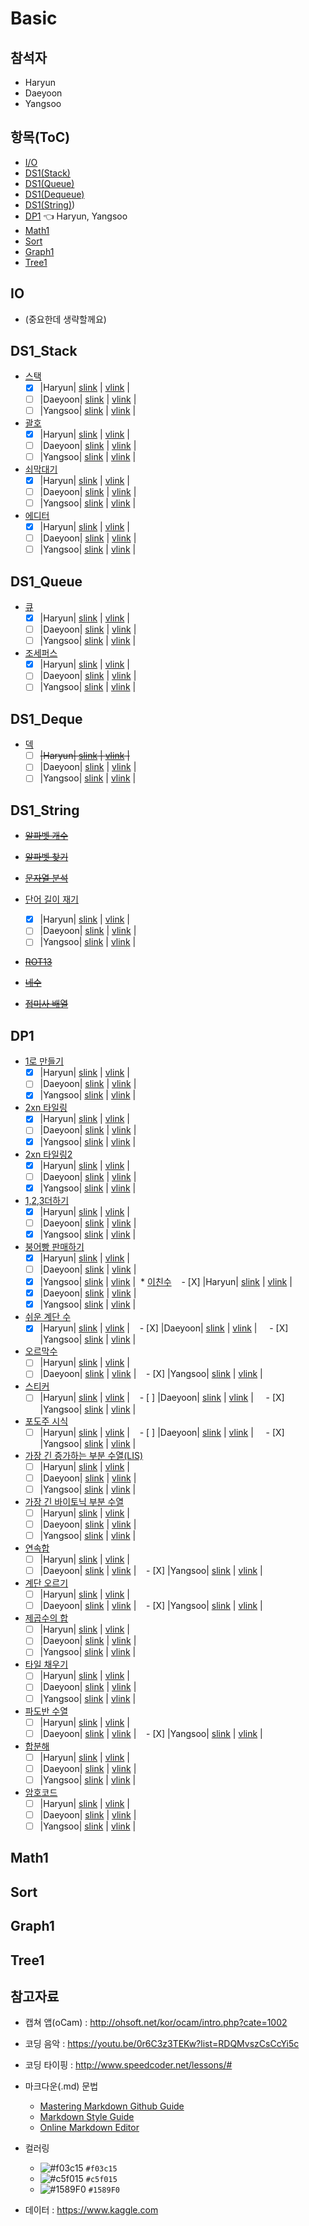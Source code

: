 # Basic

## 참석자
 * Haryun
 * Daeyoon
 * Yangsoo

## 항목(ToC)
 * [I/O](#io)
 * [DS1(Stack)](#ds1_stack)
 * [DS1(Queue)](#ds1_queue)
 * [DS1(Dequeue)](#ds1_deque)
 * [DS1(String)](#ds1_string))
 * [DP1](#dp1) :point_left: Haryun, Yangsoo
 * [Math1](#math1)
 * [Sort](#sort)
 * [Graph1](#graph1)
 * [Tree1](#tree1)

## IO
* (중요한데 생략할께요)


## DS1_Stack
  * [스택](https://www.acmicpc.net/problem/10828)
    - [X] |Haryun| [slink](https://gist.github.com/brianrobo/7b927b1f36c70790a379663009fb7c2d) | [vlink](https://youtu.be/i2tsdmsPlBA?list=PLKXddkE_aFmvznhoDYQfpKJXV9B3WuUMr) |
    - [ ] |Daeyoon| [slink]() | [vlink]() |
    - [ ] |Yangsoo| [slink]() | [vlink]() |
  * [괄호](https://www.acmicpc.net/problem/9012)
    - [X] |Haryun| [slink](https://gist.github.com/brianrobo/e7a399202b40437cc965aeb1f2c0d377) | [vlink](https://youtu.be/eCj4-68OPFc?list=PLKXddkE_aFmvznhoDYQfpKJXV9B3WuUMr) |
    - [ ] |Daeyoon| [slink]() | [vlink]() |
    - [ ] |Yangsoo| [slink]() | [vlink]() |
  * [쇠막대기](https://www.acmicpc.net/problem/10799)
    - [X] |Haryun| [slink](https://gist.github.com/brianrobo/acc00fddfb6d83c73ebbc882c4d1c4c5) | [vlink](https://youtu.be/RywwFpbpbMU?list=PLKXddkE_aFmvznhoDYQfpKJXV9B3WuUMr) |
    - [ ] |Daeyoon| [slink]() | [vlink]() |
    - [ ] |Yangsoo| [slink]() | [vlink]() |
  * [에디터](https://www.acmicpc.net/problem/1406)
    - [X] |Haryun| [slink](https://gist.github.com/brianrobo/0ab4fd9e38c2296fb0599b0ad3b09135) | [vlink](https://youtu.be/n6yoi7sauC8?list=PLKXddkE_aFmvznhoDYQfpKJXV9B3WuUMr) |
    - [ ] |Daeyoon| [slink]() | [vlink]() |
    - [ ] |Yangsoo| [slink]() | [vlink]() |

## DS1_Queue
  * [큐](https://www.acmicpc.net/problem/10845)
    - [X] |Haryun| [slink](https://gist.github.com/brianrobo/8188d49d9d326051ef6870d5a56ba3eb) | [vlink](https://youtu.be/oFUfF535XqU) |
    - [ ] |Daeyoon| [slink]() | [vlink]() |
    - [ ] |Yangsoo| [slink]() | [vlink]() |
  * [조세퍼스](https://www.acmicpc.net/problem/1158)
    - [X] |Haryun| [slink](https://gist.github.com/brianrobo/0d31cd6276b746ceea26b49616f7d131) | [vlink](https://youtu.be/DVKX8kBKXgw) |
    - [ ] |Daeyoon| [slink]() | [vlink]() |
    - [ ] |Yangsoo| [slink]() | [vlink]() |

## DS1_Deque
  * [덱](https://www.acmicpc.net/problem/10866)
    - [ ] ~~|Haryun| [slink]() | [vlink]() |~~
    - [ ] |Daeyoon| [slink]() | [vlink]() |
    - [ ] |Yangsoo| [slink]() | [vlink]() |

## DS1_String
  * ~~[알파벳 개수](https://www.acmicpc.net/problem/10808)~~
  
  * ~~[알파벳 찾기](https://www.acmicpc.net/problem/10809)~~
  * ~~[문자열 분석](https://www.acmicpc.net/problem/10820)~~
  * [단어 길이 재기](https://www.acmicpc.net/problem/2743)
    - [X] |Haryun| [slink](https://gist.github.com/brianrobo/9dc3f7f9db50ab773bdbbad28f0bb05d) | [vlink](https://youtu.be/YrCgKrtiUKE) |
    - [ ] |Daeyoon| [slink]() | [vlink]() |
    - [ ] |Yangsoo| [slink]() | [vlink]() |
  * ~~[ROT13](https://www.acmicpc.net/problem/11655)~~
  * ~~[네수](https://www.acmicpc.net/problem/10824)~~
  * ~~[접미사 배열](https://www.acmicpc.net/problem/11656)~~

## DP1
  * [1로 만들기](https://www.acmicpc.net/problem/1463)
    - [X] |Haryun| [slink](https://gist.github.com/brianrobo/ea9acacdb9b143af1e26ec2f79e1d7a5) | [vlink](https://youtu.be/1cjux5lJgOg) |
    - [ ] |Daeyoon| [slink]() | [vlink]() |
    - [X] |Yangsoo| [slink](https://gist.github.com/yangsoochoi/58f2168c3b79de04eed476222efd42f9) | [vlink]() |
  * [2xn 타일링](https://www.acmicpc.net/problem/11726)
    - [X] |Haryun| [slink](https://gist.github.com/brianrobo/e5fc8dd3929fff41a7a7b2b64440f662) | [vlink](https://youtu.be/GzPLkZN2B6w) |
    - [ ] |Daeyoon| [slink]() | [vlink]() |
    - [X] |Yangsoo| [slink](https://github.com/yangsoochoi/-/blob/master/2_n_%ED%83%80%EC%9D%BC%EB%A7%81.cpp) | [vlink]() |
  * [2xn 타일링2](https://www.acmicpc.net/problem/11727)
    - [X] |Haryun| [slink](https://gist.github.com/brianrobo/6758a3b0c8dff7f02604c1ddaddbc301) | [vlink](https://youtu.be/yBPGBFuWYbA) |
    - [ ] |Daeyoon| [slink]() | [vlink]() |
    - [X] |Yangsoo| [slink](https://github.com/yangsoochoi/-/blob/master/2_n_%ED%83%80%EC%9D%BC%EB%A7%812.cpp) | [vlink]() |
  * [1,2,3더하기](https://www.acmicpc.net/problem/9095)
    - [X] |Haryun| [slink](https://gist.github.com/brianrobo/d4ca256e8c91e9680873b9c13fb444de) | [vlink](https://youtu.be/QVRS2xjPBwI) |
    - [ ] |Daeyoon| [slink]() | [vlink]() |
    - [X] |Yangsoo| [slink](https://gist.github.com/yangsoochoi/6ee3585c0edbaa99d3b49a8a8639bf16) | [vlink]() |
  * [붕어빵 판매하기](https://www.acmicpc.net/problem/11052)
    - [X] |Haryun| [slink](https://gist.github.com/brianrobo/9d78c557c32afcb3f3a5bb1597cc0e6e) | [vlink](https://youtu.be/Y93acQhqHp0) |
    - [ ] |Daeyoon| [slink]() | [vlink]() |
    - [X] |Yangsoo| [slink](https://gist.github.com/yangsoochoi/02a07453b133422ee4176683e75a69a8) | [vlink]() |
  * [이친수](https://www.acmicpc.net/problem/2193)
    - [X] |Haryun| [slink](https://gist.github.com/brianrobo/65632d71adf42d8581f898fb6e91c8ae) | [vlink]() |
    - [X] |Daeyoon| [slink]() | [vlink]() |
    - [X] |Yangsoo| [slink](https://gist.github.com/yangsoochoi/3f465e077d5f4a47af85b83e454de289) | [vlink]() |
  * [쉬운 계단 수](https://www.acmicpc.net/problem/10844)
    - [X] |Haryun| [slink](https://gist.github.com/brianrobo/d733074f121ba39c404a0e52681d5da5) | [vlink](https://youtu.be/7r6sb9PhyOo) |
    - [X] |Daeyoon| [slink]() | [vlink]() |
    - [X] |Yangsoo| [slink](https://gist.github.com/yangsoochoi/d17ba77e037a2e99e8cbb9645348fe63) | [vlink]() |
  * [오르막수](https://www.acmicpc.net/problem/11057)
    - [ ] |Haryun| [slink]() | [vlink]() |
    - [ ] |Daeyoon| [slink]() | [vlink]() |
    - [X] |Yangsoo| [slink](https://gist.github.com/yangsoochoi/8aa513a886bb85f4c64679b0ae48714e) | [vlink]() |
  * [스티커](https://www.acmicpc.net/problem/9465)
    - [ ] |Haryun| [slink]() | [vlink]() |
    - [ ] |Daeyoon| [slink]() | [vlink]() |
    - [X] |Yangsoo| [slink](https://gist.github.com/yangsoochoi/4b0a3923c3e8b805837189bf9ca5171d) | [vlink]() |
  * [포도주 시식](https://www.acmicpc.net/problem/2156)
    - [ ] |Haryun| [slink]() | [vlink]() |
    - [ ] |Daeyoon| [slink]() | [vlink]() |
    - [X] |Yangsoo| [slink](https://gist.github.com/yangsoochoi/7152d22478a7519106c29c8cf031bf49) | [vlink]() |
  * [가장 긴 증가하는 부분 수열(LIS)](https://www.acmicpc.net/problem/11053)
    - [ ] |Haryun| [slink]() | [vlink]() |
    - [ ] |Daeyoon| [slink]() | [vlink]() |
    - [ ] |Yangsoo| [slink]() | [vlink]() |
  * [가장 긴 바이토닉 부분 수열](https://www.acmicpc.net/problem/11054)
    - [ ] |Haryun| [slink]() | [vlink]() |
    - [ ] |Daeyoon| [slink]() | [vlink]() |
    - [ ] |Yangsoo| [slink]() | [vlink]() |
  * [연속합](https://www.acmicpc.net/problem/1912)
    - [ ] |Haryun| [slink]() | [vlink]() |
    - [ ] |Daeyoon| [slink]() | [vlink]() |
    - [X] |Yangsoo| [slink](https://gist.github.com/yangsoochoi/f4a4e94b3dce73bc6d8b83aba3fdf5f9) | [vlink]() |
  * [계단 오르기](https://www.acmicpc.net/problem/2579)
    - [ ] |Haryun| [slink]() | [vlink]() |
    - [ ] |Daeyoon| [slink]() | [vlink]() |
    - [X] |Yangsoo| [slink](https://gist.github.com/yangsoochoi/4834f8688ee206af6bb13e605dc5731b) | [vlink]() |
  * [제곱수의 합](https://www.acmicpc.net/problem/1699)
    - [ ] |Haryun| [slink]() | [vlink]() |
    - [ ] |Daeyoon| [slink]() | [vlink]() |
    - [ ] |Yangsoo| [slink]() | [vlink]() |
  * [타일 채우기](https://www.acmicpc.net/problem/2133)
    - [ ] |Haryun| [slink]() | [vlink]() |
    - [ ] |Daeyoon| [slink]() | [vlink]() |
    - [ ] |Yangsoo| [slink]() | [vlink]() |
  * [파도반 수열](https://www.acmicpc.net/problem/9461)
    - [ ] |Haryun| [slink]() | [vlink]() |
    - [ ] |Daeyoon| [slink]() | [vlink]() |
    - [X] |Yangsoo| [slink](https://gist.github.com/yangsoochoi/f3e9f4669ff5aef583c5e171581622fc) | [vlink]() |
  * [합분해](https://www.acmicpc.net/problem/2225)
    - [ ] |Haryun| [slink]() | [vlink]() |
    - [ ] |Daeyoon| [slink]() | [vlink]() |
    - [ ] |Yangsoo| [slink]() | [vlink]() |
  * [암호코드](https://www.acmicpc.net/problem/2011)
    - [ ] |Haryun| [slink]() | [vlink]() |
    - [ ] |Daeyoon| [slink]() | [vlink]() |
    - [ ] |Yangsoo| [slink]() | [vlink]() |

## Math1

## Sort

## Graph1

## Tree1


## 참고자료

- 캡쳐 앱(oCam) : http://ohsoft.net/kor/ocam/intro.php?cate=1002

- 코딩 음악 : https://youtu.be/0r6C3z3TEKw?list=RDQMvszCsCcYi5c

- 코딩 타이핑 : http://www.speedcoder.net/lessons/#

- 마크다운(.md) 문법
  - [Mastering Markdown Github Guide](https://guides.github.com/features/mastering-markdown/)
  - [Markdown Style Guide](http://www.cirosantilli.com/markdown-style-guide/)
  - [Online Markdown Editor](https://dillinger.io/)

- 컬러링
  - ![#f03c15](https://placehold.it/15/f03c15/000000?text=+) `#f03c15`
  - ![#c5f015](https://placehold.it/15/c5f015/000000?text=+) `#c5f015`
  - ![#1589F0](https://placehold.it/15/1589F0/000000?text=+) `#1589F0`
  
- 데이터 : https://www.kaggle.com
